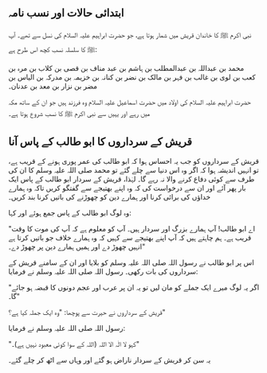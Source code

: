 ## ابتدائی حالات اور نسب نامہ

نبی اکرم ﷺ کا خاندان قریش میں شمار ہوتا ہے، جو حضرت ابراہیم علیہ السلام کی نسل سے تھے۔ آپ ﷺ کا سلسلہ نسب کچھ اس طرح ہے:

محمد بن عبداللہ بن عبدالمطلب بن ہاشم بن عبد مناف بن قصی بن کلاب بن مرہ بن کعب بن لوی بن غالب بن فہر بن مالک بن نضر بن کنانہ بن خزیمہ بن مدرکہ بن الیاس بن مضر بن نزار بن معد بن عدنان۔

حضرت ابراہیم علیہ السلام کی اولاد میں حضرت اسماعیل علیہ السلام وہ فرزند ہیں جو ان کے ساتھ مکہ میں رہے اور یہیں سے نبی اکرم ﷺ کا نسب شروع ہوتا ہے۔

## قریش کے سرداروں کا ابو طالب کے پاس آنا

قریش کے سرداروں کو جب یہ احساس ہوا کہ ابو طالب کی عمر پوری ہونے کے قریب ہے، تو انہیں اندیشہ ہوا کہ اگر وہ اس دنیا سے چلے گئے تو محمد صلی اللہ علیہ وسلم کا ان کی طرف سے کوئی دفاع کرنے والا نہ رہے گا۔ لہٰذا، قریش کے سردار ابو طالب کے پاس ایک بار پھر آئے اور ان سے درخواست کی کہ وہ اپنے بھتیجے سے گفتگو کریں تاکہ وہ ہمارے خداؤں کی برائی کرنا اور ہمارے دین کو چھوڑنے کی باتیں کرنا بند کریں۔

وہ لوگ ابو طالب کے پاس جمع ہوئے اور کہا:

"اے ابو طالب! آپ ہمارے بزرگ اور سردار ہیں۔ آپ کو معلوم ہے کہ آپ کی موت کا وقت قریب ہے۔ ہم چاہتے ہیں کہ آپ اپنے بھتیجے سے کہیں کہ وہ ہمارے خلاف جو باتیں کرتا ہے انہیں چھوڑ دے اور ہمیں ہمارے دین پر چھوڑ دے۔"

اس پر ابو طالب نے رسول اللہ صلی اللہ علیہ وسلم کو بلایا اور ان کے سامنے قریش کے سرداروں کی بات رکھی۔ رسول اللہ صلی اللہ علیہ وسلم نے فرمایا:

"اگر یہ لوگ میرے ایک جملے کو مان لیں تو یہ ان پر عرب اور عجم دونوں کا قبضہ ہو جائے گا۔"

قریش کے سرداروں نے حیرت سے پوچھا: "وہ ایک جملہ کیا ہے؟"

رسول اللہ صلی اللہ علیہ وسلم نے فرمایا:

"کہو لا الٰہ الا اللہ (اللہ کے سوا کوئی معبود نہیں ہے)۔"

یہ سن کر قریش کے سردار ناراض ہو گئے اور وہاں سے اٹھ کر چلے گئے۔